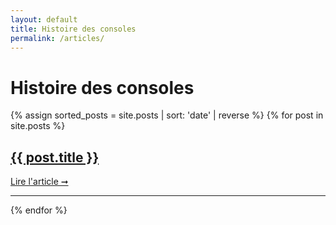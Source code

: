 ```yaml
---
layout: default
title: Histoire des consoles
permalink: /articles/
---
```

<h1>
  Histoire des consoles
</h1>

{% assign sorted_posts = site.posts | sort: 'date' | reverse %}
{% for post in site.posts %}
<article class="blog-item">
  <h2>
    <a href="{{post.url | relative_url}}"> {{ post.title }} </a>
  </h2>

  <a href="{{post.url | relative_url}}"> Lire l'article ➞ </a>
</article>
<hr />
{% endfor %}
